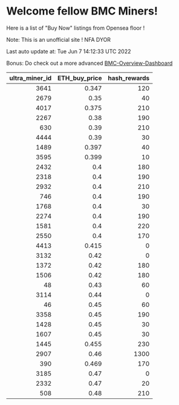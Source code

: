 # Welcome fellow BMC Miners!
Here is a list of "Buy Now" listings from Opensea floor !

Note: This is an unofficial site ! NFA DYOR

Last auto update at: Tue Jun  7 14:12:33 UTC 2022

Bonus: Do check out a more advanced [BMC-Overview-Dashboard](https://dune.com/defifunk/BMC-Overview-Dashboard)


|   ultra_miner_id |   ETH_buy_price |   hash_rewards |
|-----------------:|----------------:|---------------:|
|             3641 |           0.347 |            120 |
|             2679 |           0.35  |             40 |
|             4017 |           0.375 |            210 |
|             2267 |           0.38  |            190 |
|              630 |           0.39  |            210 |
|             4444 |           0.39  |             30 |
|             1489 |           0.397 |             40 |
|             3595 |           0.399 |             10 |
|             2432 |           0.4   |            180 |
|             2318 |           0.4   |            190 |
|             2932 |           0.4   |            210 |
|              746 |           0.4   |            190 |
|             1768 |           0.4   |             30 |
|             2274 |           0.4   |            190 |
|             1581 |           0.4   |            220 |
|             2550 |           0.4   |            170 |
|             4413 |           0.415 |              0 |
|             3132 |           0.42  |              0 |
|             1372 |           0.42  |            180 |
|             1506 |           0.42  |            180 |
|               48 |           0.43  |             60 |
|             3114 |           0.44  |              0 |
|               46 |           0.45  |             60 |
|             3358 |           0.45  |            190 |
|             1428 |           0.45  |             30 |
|             1607 |           0.45  |             30 |
|             1445 |           0.455 |            230 |
|             2907 |           0.46  |           1300 |
|              390 |           0.469 |            170 |
|             3185 |           0.47  |              0 |
|             2332 |           0.47  |             20 |
|              508 |           0.48  |            210 |